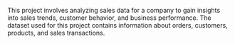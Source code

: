 This project involves analyzing sales data for a company to gain insights into sales trends, customer behavior, and business performance. The dataset used for this project contains information about orders, customers, products, and sales transactions.
